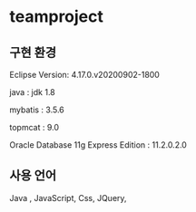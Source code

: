 # teamproject

## 구현 환경

Eclipse Version: 4.17.0.v20200902-1800

java : jdk 1.8

mybatis : 3.5.6

topmcat : 9.0

Oracle Database 11g Express Edition : 11.2.0.2.0

## 사용 언어

Java , JavaScript, Css, JQuery, 

